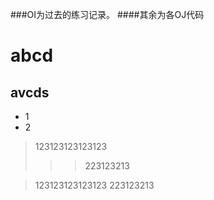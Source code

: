 ###OI为过去的练习记录。
####其余为各OJ代码

# abcd #
## avcds ##

* 1
* 2 

>123123123123123
>>>223123213
>




>123123123123123
>223123213

